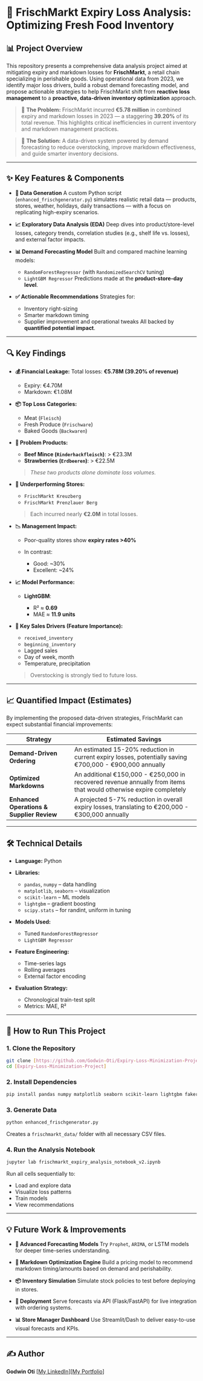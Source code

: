 # 🥬 FrischMarkt Expiry Loss Analysis: Optimizing Fresh Food Inventory

## 📊 Project Overview

This repository presents a comprehensive data analysis project aimed at mitigating expiry and markdown losses for **FrischMarkt**, a retail chain specializing in perishable goods. Using operational data from 2023, we identify major loss drivers, build a robust demand forecasting model, and propose actionable strategies to help FrischMarkt shift from **reactive loss management** to a **proactive, data-driven inventory optimization** approach.

> 💸 **The Problem:**
> FrischMarkt incurred **€5.78 million** in combined expiry and markdown losses in 2023 — a staggering **39.20%** of its total revenue. This highlights critical inefficiencies in current inventory and markdown management practices.

> 🧠 **The Solution:**
> A data-driven system powered by demand forecasting to reduce overstocking, improve markdown effectiveness, and guide smarter inventory decisions.

---

## ✨ Key Features & Components

* **🔧 Data Generation**
  A custom Python script (`enhanced_frischgenerator.py`) simulates realistic retail data — products, stores, weather, holidays, daily transactions — with a focus on replicating high-expiry scenarios.

* **📈 Exploratory Data Analysis (EDA)**
  Deep dives into product/store-level losses, category trends, correlation studies (e.g., shelf life vs. losses), and external factor impacts.

* **📊 Demand Forecasting Model**
  Built and compared machine learning models:

  * `RandomForestRegressor` (with `RandomizedSearchCV` tuning)
  * `LightGBM Regressor`
    Predictions made at the **product-store-day level**.

* **✅ Actionable Recommendations**
  Strategies for:

  * Inventory right-sizing
  * Smarter markdown timing
  * Supplier improvement and operational tweaks
    All backed by **quantified potential impact**.

---

## 🔍 Key Findings

* **💰 Financial Leakage:**
  Total losses: **€5.78M (39.20% of revenue)**

  * Expiry: €4.70M
  * Markdown: €1.08M

* **📦 Top Loss Categories:**

  * Meat (`Fleisch`)
  * Fresh Produce (`Frischware`)
  * Baked Goods (`Backwaren`)

* **🚨 Problem Products:**

  * **Beef Mince (`Rinderhackfleisch`)**: > €23.3M
  * **Strawberries (`Erdbeeren`)**: > €22.5M

  > *These two products alone dominate loss volumes.*

* **🏬 Underperforming Stores:**

  * `FrischMarkt Kreuzberg`
  * `FrischMarkt Prenzlauer Berg`

  > Each incurred nearly **€2.0M** in total losses.

* **📉 Management Impact:**

  * Poor-quality stores show **expiry rates >40%**
  * In contrast:

    * Good: \~30%
    * Excellent: \~24%

* **📈 Model Performance:**

  * **LightGBM**:

    * R² ≈ **0.69**
    * MAE ≈ **11.9 units**

* **🧠 Key Sales Drivers (Feature Importance):**

  * `received_inventory`
  * `beginning_inventory`
  * Lagged sales
  * Day of week, month
  * Temperature, precipitation

  > Overstocking is strongly tied to future loss.

---

## 📈 Quantified Impact (Estimates)
By implementing the proposed data-driven strategies, FrischMarkt can expect substantial financial improvements:

| Strategy                   | Estimated Savings                                       |
| -------------------------- | ------------------------------------------------------- |
| **Demand-Driven Ordering** | An estimated 15-20% reduction in current expiry losses, potentially saving €700,000 - €900,000 annually |
| **Optimized Markdowns**    | An additional €150,000 - €250,000 in recovered revenue annually from items that would otherwise expire completely |
| **Enhanced Operations & Supplier Review**  | A projected 5-7% reduction in overall expiry losses, translating to €200,000 - €300,000 annually |

---

## 🛠️ Technical Details

* **Language:** Python
* **Libraries:**

  * `pandas`, `numpy` – data handling
  * `matplotlib`, `seaborn` – visualization
  * `scikit-learn` – ML models
  * `lightgbm` – gradient boosting
  * `scipy.stats` – for randint, uniform in tuning
* **Models Used:**

  * Tuned `RandomForestRegressor`
  * `LightGBM Regressor`
* **Feature Engineering:**

  * Time-series lags
  * Rolling averages
  * External factor encoding
* **Evaluation Strategy:**

  * Chronological train-test split
  * Metrics: MAE, R²

---

## 🚀 How to Run This Project

### 1. Clone the Repository

```bash
git clone [https://github.com/Godwin-Oti/Expiry-Loss-Minimization-Project]
cd [Expiry-Loss-Minimization-Project]
```

### 2. Install Dependencies

```bash
pip install pandas numpy matplotlib seaborn scikit-learn lightgbm faker
```

### 3. Generate Data

```bash
python enhanced_frischgenerator.py
```

Creates a `frischmarkt_data/` folder with all necessary CSV files.

### 4. Run the Analysis Notebook

```bash
jupyter lab frischmarkt_expiry_analysis_notebook_v2.ipynb
```

Run all cells sequentially to:

* Load and explore data
* Visualize loss patterns
* Train models
* View recommendations

---

## 💡 Future Work & Improvements

* **📆 Advanced Forecasting Models**
  Try `Prophet`, `ARIMA`, or LSTM models for deeper time-series understanding.

* **🧾 Markdown Optimization Engine**
  Build a pricing model to recommend markdown timing/amounts based on demand and perishability.

* **📦 Inventory Simulation**
  Simulate stock policies to test before deploying in stores.

* **📡 Deployment**
  Serve forecasts via API (Flask/FastAPI) for live integration with ordering systems.

* **📊 Store Manager Dashboard**
  Use Streamlit/Dash to deliver easy-to-use visual forecasts and KPIs.

---

## ✍️ Author

**Godwin Oti**
\[[My LinkedIn](https://www.linkedin.com/in/godwin-oti/)]\[[My Portfolio](https://www.datascienceportfol.io/godwinotigo)]
